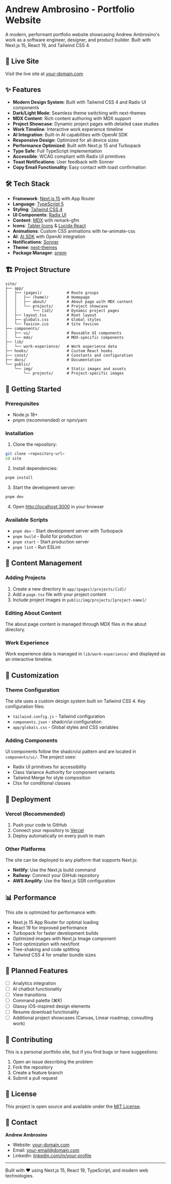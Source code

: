 # Andrew Ambrosino - Portfolio Website

A modern, performant portfolio website showcasing Andrew Ambrosino's work as a software engineer, designer, and product
builder. Built with Next.js 15, React 19, and Tailwind CSS 4.

## 🚀 Live Site

Visit the live site at [your-domain.com](https://your-domain.com)

## ✨ Features

- **Modern Design System**: Built with Tailwind CSS 4 and Radix UI components
- **Dark/Light Mode**: Seamless theme switching with next-themes
- **MDX Content**: Rich content authoring with MDX support
- **Project Showcase**: Dynamic project pages with detailed case studies
- **Work Timeline**: Interactive work experience timeline
- **AI Integration**: Built-in AI capabilities with OpenAI SDK
- **Responsive Design**: Optimized for all device sizes
- **Performance Optimized**: Built with Next.js 15 and Turbopack
- **Type Safe**: Full TypeScript implementation
- **Accessible**: WCAG compliant with Radix UI primitives
- **Toast Notifications**: User feedback with Sonner
- **Copy Email Functionality**: Easy contact with toast confirmation

## 🛠 Tech Stack

- **Framework**: [Next.js 15](https://nextjs.org/) with App Router
- **Language**: [TypeScript 5](https://www.typescriptlang.org/)
- **Styling**: [Tailwind CSS 4](https://tailwindcss.com/)
- **UI Components**: [Radix UI](https://www.radix-ui.com/)
- **Content**: [MDX](https://mdxjs.com/) with remark-gfm
- **Icons**: [Tabler Icons](https://tabler.io/icons) & [Lucide React](https://lucide.dev/)
- **Animations**: Custom CSS animations with tw-animate-css
- **AI**: [AI SDK](https://sdk.vercel.ai/) with OpenAI integration
- **Notifications**: [Sonner](https://sonner.emilkowal.ski/)
- **Theme**: [next-themes](https://github.com/pacocoursey/next-themes)
- **Package Manager**: [pnpm](https://pnpm.io/)

## 🏗 Project Structure

```
site/
├── app/
│   ├── (pages)/           # Route groups
│   │   ├── (home)/        # Homepage
│   │   ├── about/         # About page with MDX content
│   │   └── projects/      # Project showcase
│   │       └── [id]/      # Dynamic project pages
│   ├── layout.tsx         # Root layout
│   ├── globals.css        # Global styles
│   └── favicon.ico        # Site favicon
├── components/
│   ├── ui/                # Reusable UI components
│   └── mdx/               # MDX-specific components
├── lib/
│   └── work-experience/   # Work experience data
├── hooks/                 # Custom React hooks
├── const/                 # Constants and configuration
├── docs/                  # Documentation
└── public/
    └── img/               # Static images and assets
        └── projects/      # Project-specific images
```

## 🚦 Getting Started

### Prerequisites

- Node.js 18+
- pnpm (recommended) or npm/yarn

### Installation

1. Clone the repository:

```bash
git clone <repository-url>
cd site
```

2. Install dependencies:

```bash
pnpm install
```

3. Start the development server:

```bash
pnpm dev
```

4. Open [http://localhost:3000](http://localhost:3000) in your browser

### Available Scripts

- `pnpm dev` - Start development server with Turbopack
- `pnpm build` - Build for production
- `pnpm start` - Start production server
- `pnpm lint` - Run ESLint

## 📝 Content Management

### Adding Projects

1. Create a new directory in `app/(pages)/projects/[id]/`
2. Add a `page.tsx` file with your project content
3. Include project images in `public/img/projects/[project-name]/`

### Editing About Content

The about page content is managed through MDX files in the about directory.

### Work Experience

Work experience data is managed in `lib/work-experience/` and displayed as an interactive timeline.

## 🎨 Customization

### Theme Configuration

The site uses a custom design system built on Tailwind CSS 4. Key configuration files:

- `tailwind.config.js` - Tailwind configuration
- `components.json` - shadcn/ui configuration
- `app/globals.css` - Global styles and CSS variables

### Adding Components

UI components follow the shadcn/ui pattern and are located in `components/ui/`. The project uses:

- Radix UI primitives for accessibility
- Class Variance Authority for component variants
- Tailwind Merge for style composition
- Clsx for conditional classes

## 🚀 Deployment

### Vercel (Recommended)

1. Push your code to GitHub
2. Connect your repository to [Vercel](https://vercel.com)
3. Deploy automatically on every push to main

### Other Platforms

The site can be deployed to any platform that supports Next.js:

- **Netlify**: Use the Next.js build command
- **Railway**: Connect your GitHub repository
- **AWS Amplify**: Use the Next.js SSR configuration

## 📊 Performance

This site is optimized for performance with:

- Next.js 15 App Router for optimal loading
- React 19 for improved performance
- Turbopack for faster development builds
- Optimized images with Next.js Image component
- Font optimization with next/font
- Tree-shaking and code splitting
- Tailwind CSS 4 for smaller bundle sizes

## 🔮 Planned Features

- [ ] Analytics integration
- [ ] AI chatbot functionality
- [ ] View transitions
- [ ] Command palette (⌘K)
- [ ] Glassy iOS-inspired design elements
- [ ] Resume download functionality
- [ ] Additional project showcases (Canvas, Linear roadmap, consulting work)

## 🤝 Contributing

This is a personal portfolio site, but if you find bugs or have suggestions:

1. Open an issue describing the problem
2. Fork the repository
3. Create a feature branch
4. Submit a pull request

## 📄 License

This project is open source and available under the [MIT License](LICENSE).

## 📧 Contact

**Andrew Ambrosino**

- Website: [your-domain.com](https://your-domain.com)
- Email: [your-email@domain.com](mailto:your-email@domain.com)
- LinkedIn: [linkedin.com/in/your-profile](https://linkedin.com/in/your-profile)

---

Built with ❤️ using Next.js 15, React 19, TypeScript, and modern web technologies.
